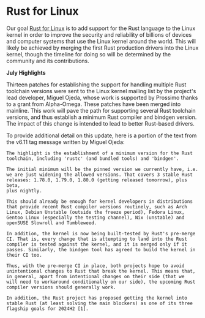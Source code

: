 # Rust for Linux
  
Our goal [Rust for Linux](https://rust-for-linux.com) is to add support for the Rust language to the Linux kernel in order to improve the security and reliability of billions of devices and computer systems that use the Linux kernel around the world. This will likely be achieved by merging the first Rust production drivers into the Linux kernel, though the timeline for doing so will be determined by the community and its contributions. 


**July Highlights**

Thirteen patches for establishing the support for handling multiple Rust toolchain versions were sent to the Linux kernel mailing list by the project's lead developer, Miguel Ojeda, whose work is supported by Prossimo thanks to a grant from Alpha-Omega. These patches have been merged into mainline. This work will pave the path for supporting several Rust toolchain versions, and thus establish a minimum Rust compiler and bindgen version. The impact of this change is intended to lead to better Rust-based drivers.

To provide additional detail on this update, here is a portion of the text from the v6.11 tag message written by Miguel Ojeda:


	The highlight is the establishment of a minimum version for the Rust
    toolchain, including 'rustc' (and bundled tools) and 'bindgen'.

    The initial minimum will be the pinned version we currently have, i.e.
    we are just widening the allowed versions. That covers 3 stable Rust
    releases: 1.78.0, 1.79.0, 1.80.0 (getting released tomorrow), plus beta,
    plus nightly.

    This should already be enough for kernel developers in distributions
    that provide recent Rust compiler versions routinely, such as Arch
    Linux, Debian Unstable (outside the freeze period), Fedora Linux,
    Gentoo Linux (especially the testing channel), Nix (unstable) and
    openSUSE Slowroll and Tumbleweed.

    In addition, the kernel is now being built-tested by Rust's pre-merge
    CI. That is, every change that is attempting to land into the Rust
    compiler is tested against the kernel, and it is merged only if it
    passes. Similarly, the bindgen tool has agreed to build the kernel in
    their CI too.

    Thus, with the pre-merge CI in place, both projects hope to avoid
    unintentional changes to Rust that break the kernel. This means that,
    in general, apart from intentional changes on their side (that we
    will need to workaround conditionally on our side), the upcoming Rust
    compiler versions should generally work.

    In addition, the Rust project has proposed getting the kernel into
    stable Rust (at least solving the main blockers) as one of its three
    flagship goals for 2024H2 [1].

